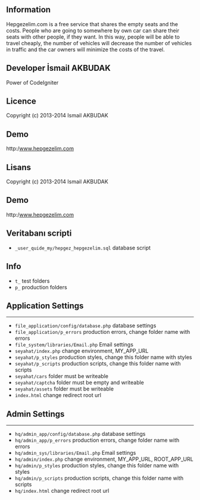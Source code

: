 ## Information
 Hepgezelim.com is a free service that shares the empty seats and  the costs. People who are going to somewhere by own car can share their seats with other people, if they want. In this way, people will be able to travel cheaply, the number of vehicles  will decrease the number of vehicles in traffic and the car owners will minimize the costs of the travel. 
 
## Developer İsmail AKBUDAK
Power of CodeIgniter

## Licence
Copyright (c) 2013-2014 Ismail AKBUDAK
 
## Demo
http:/www.hepgezelim.com

## Lisans
Copyright (c) 2013-2014 Ismail AKBUDAK

## Demo
http:/www.hepgezelim.com

## Veritabanı scripti
+ `_user_quide_my/hepgez_hepgezelim.sql` database script

## Info
+ `t_`  test folders
+ `p_`   production folders

## Application Settings
-------------------------------------------------------
+ `file_application/config/database.php`    database settings
+ `file_application/p_errors`               production errors, change folder name with errors
+ `file_system/libraries/Email.php`         Email settings
+ `seyahat/index.php`                       change environment, MY_APP_URL
+ `seyahat/p_styles`                        production styles, change this folder name with styles
+ `seyahat/p_scripts`                       production scripts, change this folder name with scripts
+ `seyahat/cars`                            folder must be writeable
+ `seyahat/captcha`                         folder must be empty and writeable
+ `seyahat/assets`                          folder must be writeable
+ `index.html`                              change redirect root url

## Admin Settings
--------------------------------------------------------
+ `hq/admin_app/config/database.php`      database settings
+ `hq/admin_app/p_errors`                 production errors, change folder name with errors
+ `hq/admin_sys/libraries/Email.php`      Email settings
+ `hq/admin/index.php`                    change environment, MY_APP_URL, ROOT_APP_URL
+ `hq/admin/p_styles`                     production styles, change this folder name with styles
+ `hq/admin/p_scripts`                    production scripts, change this folder name with scripts
+ `hq/index.html`                         change redirect root url

 
